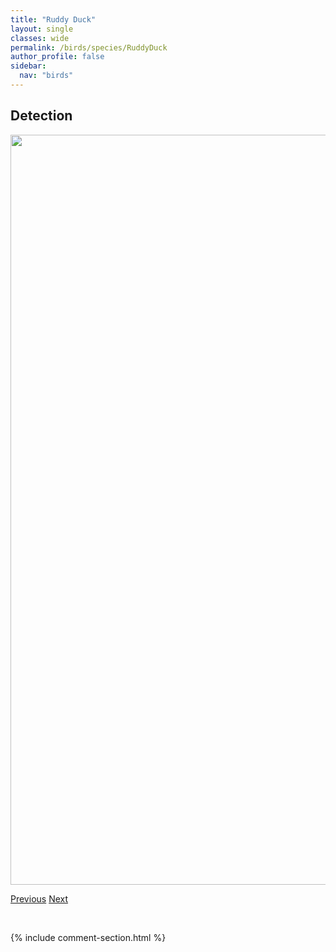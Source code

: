 ```yaml
---
title: "Ruddy Duck"
layout: single
classes: wide
permalink: /birds/species/RuddyDuck
author_profile: false
sidebar:
  nav: "birds"
---
```


<h2>Detection</h2>

<a href="https://drive.google.com/uc?export=view&id=1Xft21KBrhiuJ3nlMexvoq-nQm38PmjJR">
<img src="https://drive.google.com/uc?export=view&id=1Xft21KBrhiuJ3nlMexvoq-nQm38PmjJR" height = "1200" width = "800">
</a>

<a href="/birds/species/RustyBlackbird/" class="pagination--pager" title="Rusty Blackbird">Previous</a> <a href="/birds/species/RuffedGrouse/" class="pagination--pager" title="Ruffed Grouse">Next</a>

<p>&nbsp;</p>

{% include comment-section.html %}

